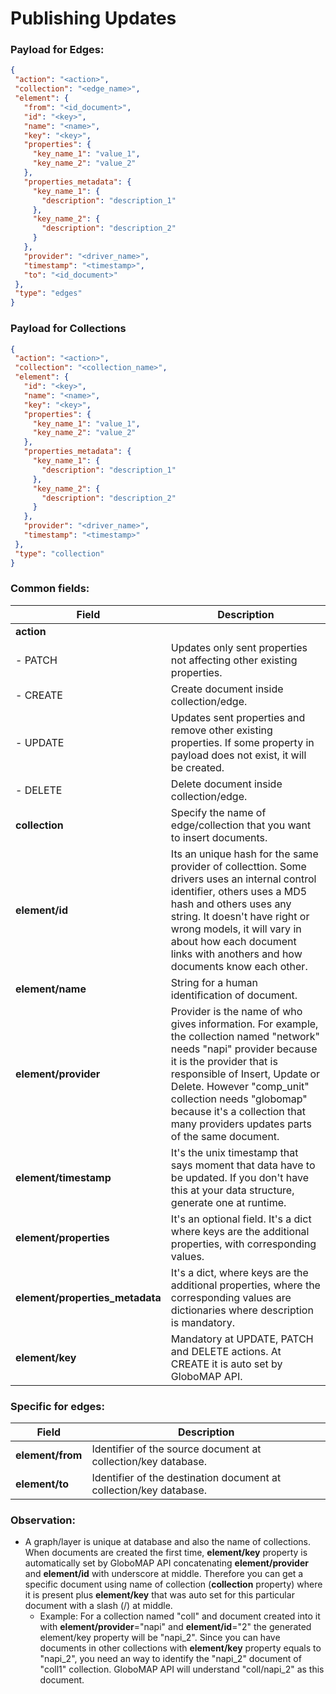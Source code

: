 # Publishing Updates

### Payload for Edges:

```json
{
 "action": "<action>",
 "collection": "<edge_name>",
 "element": {
   "from": "<id_document>",
   "id": "<key>",
   "name": "<name>",
   "key": "<key>",
   "properties": {
     "key_name_1": "value_1",
     "key_name_2": "value_2"
   },
   "properties_metadata": {
     "key_name_1": {
       "description": "description_1"
     },
     "key_name_2": {
       "description": "description_2"
     }
   },
   "provider": "<driver_name>",
   "timestamp": "<timestamp>",
   "to": "<id_document>"
 },
 "type": "edges"
}
```

### Payload for Collections

```json
{
 "action": "<action>",
 "collection": "<collection_name>",
 "element": {
   "id": "<key>",
   "name": "<name>",
   "key": "<key>",
   "properties": {
     "key_name_1": "value_1",
     "key_name_2": "value_2"
   },
   "properties_metadata": {
     "key_name_1": {
       "description": "description_1"
     },
     "key_name_2": {
       "description": "description_2"
     }
   },
   "provider": "<driver_name>",
   "timestamp": "<timestamp>"
 },
 "type": "collection"
}
```

### Common fields:

| Field                           | Description                                                                                                                                                                                                                                                                                                                   |     
|---------------------------------|-------------------------------------------------------------------------------------------------------------------------------------------------------------------------------------------------------------------------------------------------------------------------------------------------------------------------------|
| **action**                      |                                                                                                                                                                                                                                                                                                                               |
| - PATCH                         | Updates only sent properties not affecting other existing properties.                                                                                                                                                                                                                                                         |
| - CREATE                        | Create document inside collection/edge.                                                                                                                                                                                                                                                                                       |
| - UPDATE                        | Updates sent properties and remove other existing properties. If some property in payload does not exist, it will be created.                                                                                                                                                                                                 |
| - DELETE                        | Delete document inside collection/edge.                                                                                                                                                                                                                                                                                       |
| **collection**                  | Specify the name of edge/collection that you want to insert documents.                                                                                                                                                                                                                                                        |
| **element/id**                  | Its an unique hash for the same provider of collecttion. Some drivers uses an internal control identifier, others uses a MD5 hash and others uses any string. It doesn't have right or wrong models, it will vary in about how each document links with anothers and how documents know each other.                           |
| **element/name**                | String for a human identification of document.                                                                                                                                                                                                                                                                                |
| **element/provider**            | Provider is the name of who gives information. For example, the collection named "network" needs "napi" provider because it is the provider that is responsible of Insert, Update or Delete. However "comp_unit" collection needs "globomap" because it's a collection that many providers updates parts of the same document.|
| **element/timestamp**           | It's the unix timestamp that says moment that data have to be updated. If you don't have this at your data structure, generate one at runtime.                                                                                                                                                                                |
| **element/properties**          | It's an optional field. It's a dict where keys are the additional properties, with corresponding values.                                                                                                                                                                                                                      |
| **element/properties_metadata** | It's a dict, where keys are the additional properties, where the corresponding values are dictionaries where description is mandatory.                                                                                                                                                                                        |
| **element/key**                 | Mandatory at UPDATE, PATCH and DELETE actions. At CREATE it is auto set by GloboMAP API.                                                                                                                                                                                                                                      |

### Specific for edges:

| Field                         | Description
|-------------------------------|-------------------------------------------------------------------|
| **element/from**              | Identifier of the source document at collection/key database.     |
| **element/to**                | Identifier of the destination document at collection/key database.|                                               

### Observation: 

* A graph/layer is unique at database and also the name of collections. When documents are created the first time, **element/key** property is automatically set by GloboMAP API concatenating **element/provider** and **element/id** with underscore at middle. Therefore you can get a specific document using name of collection (**collection** property) where it is present plus **element/key** that was auto set for this particular document with a slash (/) at middle.
    * Example: For a collection named "coll" and document created into it with **element/provider**="napi" and **element/id**="2" the generated element/key property will be "napi_2". Since you can have documents in other collections with **element/key** property equals to "napi_2", you need an way to identify the "napi_2" document of "coll1" collection. GloboMAP API will understand "coll/napi_2" as this document.



